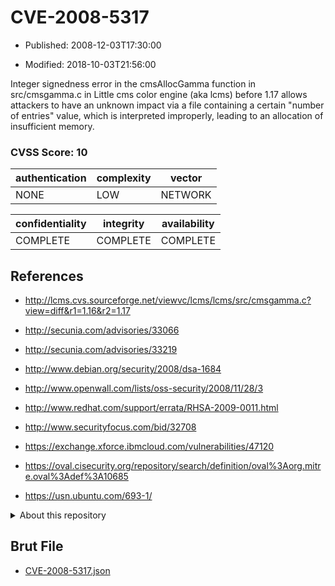 # CVE-2008-5317

- Published: 2008-12-03T17:30:00

- Modified: 2018-10-03T21:56:00

Integer signedness error in the cmsAllocGamma function in src/cmsgamma.c in Little cms color engine (aka lcms) before 1.17 allows attackers to have an unknown impact via a file containing a certain "number of entries" value, which is interpreted improperly, leading to an allocation of insufficient memory.

### CVSS Score: **10**

| authentication | complexity | vector |
| --- | --- | --- |
| NONE | LOW | NETWORK |

| confidentiality | integrity | availability |
| --- | --- | --- |
| COMPLETE | COMPLETE | COMPLETE |

## References

* http://lcms.cvs.sourceforge.net/viewvc/lcms/lcms/src/cmsgamma.c?view=diff&r1=1.16&r2=1.17

* http://secunia.com/advisories/33066

* http://secunia.com/advisories/33219

* http://www.debian.org/security/2008/dsa-1684

* http://www.openwall.com/lists/oss-security/2008/11/28/3

* http://www.redhat.com/support/errata/RHSA-2009-0011.html

* http://www.securityfocus.com/bid/32708

* https://exchange.xforce.ibmcloud.com/vulnerabilities/47120

* https://oval.cisecurity.org/repository/search/definition/oval%3Aorg.mitre.oval%3Adef%3A10685

* https://usn.ubuntu.com/693-1/

<details>
<summary>About this repository</summary> 

  This repository is part of the project [Live Hack CVE](https://github.com/Live-Hack-CVE). Main website can be found [www.live-hack.org](https://www.live-hack.org) 
  
  Made by [Sn0wAlice](https://github.com/Sn0wAlice) for the people that care about security and need to have a feed of the latest CVEs. Hope you enjoy it, don't forget to star the repo and follow me on [Twitter](https://twitter.com/Sn0wAlice) and [Github](https://github.com/Sn0wAlice). And that is my [personnal website](https://www.alice-snow.me/)

  - [Home Page](https://github.com/Live-Hack-CVE)
  - [Framework](https://github.com/Live-Hack-CVE/cve-framework)
  - [CVE database](https://github.com/Live-Hack-CVE/full_database)
  - [Changelog](https://github.com/Live-Hack-CVE/Changelog)
</details>

## Brut File

* [CVE-2008-5317.json](https://raw.githubusercontent.com/Live-Hack-CVE/full_database/main/cves/2008/CVE-2008-5317.json)

